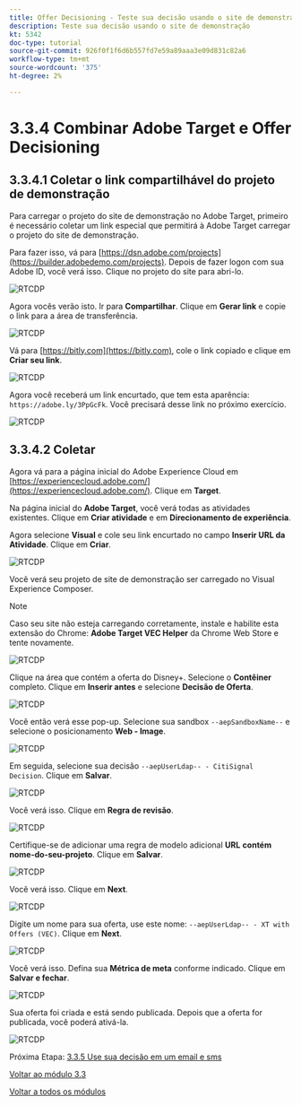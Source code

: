 ```yaml
---
title: Offer Decisioning - Teste sua decisão usando o site de demonstração
description: Teste sua decisão usando o site de demonstração
kt: 5342
doc-type: tutorial
source-git-commit: 926f0f1f6d6b557fd7e59a89aaa3e09d831c82a6
workflow-type: tm+mt
source-wordcount: '375'
ht-degree: 2%

---
```


# 3.3.4 Combinar Adobe Target e Offer Decisioning

## 3.3.4.1 Coletar o link compartilhável do projeto de demonstração

Para carregar o projeto do site de demonstração no Adobe Target, primeiro é necessário coletar um link especial que permitirá à Adobe Target carregar o projeto do site de demonstração.

Para fazer isso, vá para [https://dsn.adobe.com/projects](https://builder.adobedemo.com/projects). Depois de fazer logon com sua Adobe ID, você verá isso. Clique no projeto do site para abri-lo.

![RTCDP](./images/builder1.png)

Agora vocês verão isto. Ir para **Compartilhar**. Clique em **Gerar link** e copie o link para a área de transferência.

![RTCDP](./images/builder2.png)

Vá para [https://bitly.com](https://bitly.com), cole o link copiado e clique em **Criar seu link**.

![RTCDP](./images/builder4.png)

Agora você receberá um link encurtado, que tem esta aparência: `https://adobe.ly/3PpGcFk`. Você precisará desse link no próximo exercício.

![RTCDP](./images/builder5.png)

## 3.3.4.2 Coletar

Agora vá para a página inicial do Adobe Experience Cloud em [https://experiencecloud.adobe.com/](https://experiencecloud.adobe.com/). Clique em **Target**.

Na página inicial do **Adobe Target**, você verá todas as atividades existentes. Clique em **Criar atividade** e em **Direcionamento de experiência**.

Agora selecione **Visual** e cole seu link encurtado no campo **Inserir URL da Atividade**. Clique em **Criar**.

![RTCDP](./images/exclatcrxt1.png)

Você verá seu projeto de site de demonstração ser carregado no Visual Experience Composer.

>[!NOTE]
>
>Caso seu site não esteja carregando corretamente, instale e habilite esta extensão do Chrome: **Adobe Target VEC Helper** da Chrome Web Store e tente novamente.

![RTCDP](./images/vec1.png)

Clique na área que contém a oferta do Disney+. Selecione o **Contêiner** completo. Clique em **Inserir antes** e selecione **Decisão de Oferta**.

![RTCDP](./images/vec3.png)

Você então verá esse pop-up. Selecione sua sandbox `--aepSandboxName--` e selecione o posicionamento **Web - Image**.

![RTCDP](./images/vec4.png)

Em seguida, selecione sua decisão `--aepUserLdap-- - CitiSignal Decision`. Clique em **Salvar**.

![RTCDP](./images/vec5.png)

Você verá isso. Clique em **Regra de revisão**.

![RTCDP](./images/vec5a.png)

Certifique-se de adicionar uma regra de modelo adicional **URL** **contém** **nome-do-seu-projeto**. Clique em **Salvar**.

![RTCDP](./images/vec6.png)

Você verá isso. Clique em **Next**.

![RTCDP](./images/vec7.png)

Digite um nome para sua oferta, use este nome: `--aepUserLdap-- - XT with Offers (VEC)`. Clique em **Next**.

![RTCDP](./images/vec8.png)

Você verá isso. Defina sua **Métrica de meta** conforme indicado. Clique em **Salvar e fechar**.

![RTCDP](./images/vec9.png)

Sua oferta foi criada e está sendo publicada. Depois que a oferta for publicada, você poderá ativá-la.

![RTCDP](./images/vec11.png)

Próxima Etapa: [3.3.5 Use sua decisão em um email e sms](./ex5.md)

[Voltar ao módulo 3.3](./offer-decisioning.md)

[Voltar a todos os módulos](./../../../overview.md)
